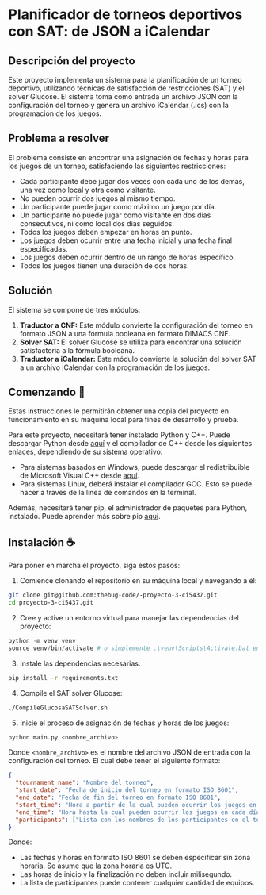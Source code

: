# Planificador de torneos deportivos con SAT: de JSON a iCalendar

## **Descripción del proyecto**

Este proyecto implementa un sistema para la planificación de un torneo deportivo, utilizando técnicas de satisfacción de restricciones (SAT) y el solver Glucose. El sistema toma como entrada un archivo JSON con la configuración del torneo y genera un archivo iCalendar (.ics) con la programación de los juegos.

## **Problema a resolver**

El problema consiste en encontrar una asignación de fechas y horas para los juegos de un torneo, satisfaciendo las siguientes restricciones:

* Cada participante debe jugar dos veces con cada uno de los demás, una vez como local y otra como visitante.
* No pueden ocurrir dos juegos al mismo tiempo.
* Un participante puede jugar como máximo un juego por día.
* Un participante no puede jugar como visitante en dos días consecutivos, ni como local dos días seguidos.
* Todos los juegos deben empezar en horas en punto.
* Los juegos deben ocurrir entre una fecha inicial y una fecha final especificadas.
* Los juegos deben ocurrir dentro de un rango de horas específico.
* Todos los juegos tienen una duración de dos horas.

## **Solución**

El sistema se compone de tres módulos:

1. **Traductor a CNF:** Este módulo convierte la configuración del torneo en formato JSON a una fórmula booleana en formato DIMACS CNF.
2. **Solver SAT:** El solver Glucose se utiliza para encontrar una solución satisfactoria a la fórmula booleana.
3. **Traductor a iCalendar:** Este módulo convierte la solución del solver SAT a un archivo iCalendar con la programación de los juegos.

## **Comenzando** :rocket:
Estas instrucciones le permitirán obtener una copia del proyecto en funcionamiento en su máquina local para fines de desarrollo y prueba.

Para este proyecto, necesitará tener instalado Python y C++. Puede descargar Python desde [aquí](https://www.python.org/downloads/) y el compilador de C++ desde los siguientes enlaces, dependiendo de su sistema operativo:

- Para sistemas basados en Windows, puede descargar el redistribuible de Microsoft Visual C++ desde [aquí](https://learn.microsoft.com/en-us/cpp/windows/latest-supported-vc-redist?view=msvc-170).
- Para sistemas Linux, deberá instalar el compilador GCC. Esto se puede hacer a través de la línea de comandos en la terminal.

Además, necesitará tener pip, el administrador de paquetes para Python, instalado. Puede aprender más sobre pip [aquí](https://pip.pypa.io/en/stable/).

## Instalación :coffee:

Para poner en marcha el proyecto, siga estos pasos:

1. Comience clonando el repositorio en su máquina local y navegando a él:

```bash
git clone git@github.com:thebug-code/-proyecto-3-ci5437.git
cd proyecto-3-ci5437.git
```

2. Cree y active un entorno virtual para manejar las dependencias del proyecto:

```powershell
python -m venv venv
source venv/bin/activate # o simplemente .\venv\Scripts\Activate.bat en Windows
```

3. Instale las dependencias necesarias:

```bash
pip install -r requirements.txt
```

4. Compile el SAT solver Glucose:

```bash
./CompileGlucosaSATSolver.sh
```

5. Inicie el proceso de asignación de fechas y horas de los juegos:

```bash
python main.py <nombre_archivo>
```

Donde `<nombre_archivo>` es el nombre del archivo JSON de entrada con la configuración del torneo. El cual debe tener el siguiente formato:

```json
{
  "tournament_name": "Nombre del torneo",
  "start_date": "Fecha de inicio del torneo en formato ISO 8601",
  "end_date": "Fecha de fin del torneo en formato ISO 8601",
  "start_time": "Hora a partir de la cual pueden ocurrir los juegos en cada día, en formato ISO 8601",
  "end_time": "Hora hasta la cual pueden ocurrir los juegos en cada día, en formato ISO 8601",
  "participants": ["Lista con los nombres de los participantes en el torneo"]
}
```

Donde:

* Las fechas y horas en formato ISO 8601 se deben especificar sin zona horaria. Se asume que la zona horaria es UTC.
* Las horas de inicio y la finalización no deben incluir milisegundo.
* La lista de participantes puede contener cualquier cantidad de equipos.
